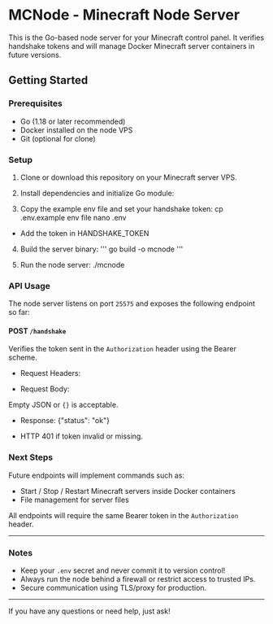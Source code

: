 # MCNode - Minecraft Node Server

This is the Go-based node server for your Minecraft control panel. It verifies handshake tokens and will manage Docker Minecraft server containers in future versions.

## Getting Started

### Prerequisites

- Go (1.18 or later recommended)
- Docker installed on the node VPS
- Git (optional for clone)

### Setup

1. Clone or download this repository on your Minecraft server VPS.

2. Install dependencies and initialize Go module:


3. Copy the example env file and set your handshake token:
cp .env.example env file
nano .env
- Add the token in HANDSHAKE_TOKEN

4. Build the server binary:
'''
go build -o mcnode
'''

6. Run the node server:
./mcnode


### API Usage

The node server listens on port `25575` and exposes the following endpoint so far:

#### POST `/handshake`

Verifies the token sent in the `Authorization` header using the Bearer scheme.

- Request Headers:

- Request Body:

Empty JSON or `{}` is acceptable.

- Response:
{"status": "ok"}


- HTTP 401 if token invalid or missing.

### Next Steps

Future endpoints will implement commands such as:

- Start / Stop / Restart Minecraft servers inside Docker containers
- File management for server files

All endpoints will require the same Bearer token in the `Authorization` header.

---

### Notes

- Keep your `.env` secret and never commit it to version control!
- Always run the node behind a firewall or restrict access to trusted IPs.
- Secure communication using TLS/proxy for production.

---

If you have any questions or need help, just ask!
